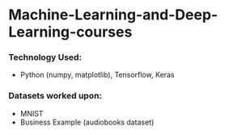 # Machine-Learning-and-Deep-Learning-courses
### Technology Used:
- Python (numpy, matplotlib), Tensorflow, Keras
### Datasets worked upon:
- MNIST
- Business Example (audiobooks dataset)


